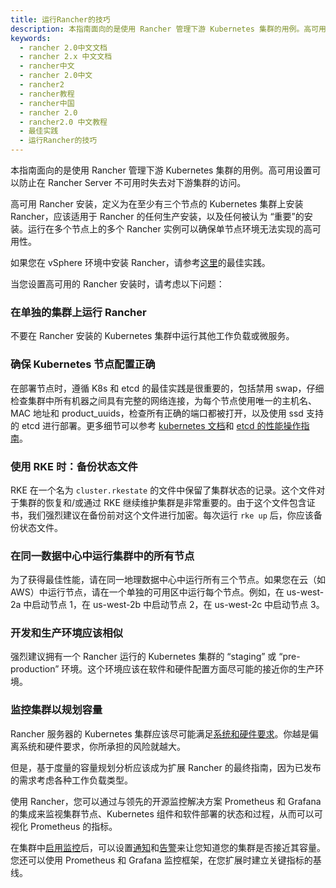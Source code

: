 ```yaml
---
title: 运行Rancher的技巧
description: 本指南面向的是使用 Rancher 管理下游 Kubernetes 集群的用例。高可用设置可以防止在 Rancher Server 不可用时失去对下游集群的访问。
keywords:
  - rancher 2.0中文文档
  - rancher 2.x 中文文档
  - rancher中文
  - rancher 2.0中文
  - rancher2
  - rancher教程
  - rancher中国
  - rancher 2.0
  - rancher2.0 中文教程
  - 最佳实践
  - 运行Rancher的技巧
---
```


本指南面向的是使用 Rancher 管理下游 Kubernetes 集群的用例。高可用设置可以防止在 Rancher Server 不可用时失去对下游集群的访问。

高可用 Rancher 安装，定义为在至少有三个节点的 Kubernetes 集群上安装 Rancher，应该适用于 Rancher 的任何生产安装，以及任何被认为 “重要”的安装。运行在多个节点上的多个 Rancher 实例可以确保单节点环境无法实现的高可用性。

如果您在 vSphere 环境中安装 Rancher，请参考[这里](/docs/rancher2/best-practices/2.5/rancher-server/rancher-in-vsphere/_index)的最佳实践。

当您设置高可用的 Rancher 安装时，请考虑以下问题：

### 在单独的集群上运行 Rancher

不要在 Rancher 安装的 Kubernetes 集群中运行其他工作负载或微服务。

### 确保 Kubernetes 节点配置正确

在部署节点时，遵循 K8s 和 etcd 的最佳实践是很重要的，包括禁用 swap，仔细检查集群中所有机器之间具有完整的网络连接，为每个节点使用唯一的主机名、MAC 地址和 product_uuids，检查所有正确的端口都被打开，以及使用 ssd 支持的 etcd 进行部署。更多细节可以参考 [kubernetes 文档](https://kubernetes.io/docs/setup/production-environment/tools/kubeadm/install-kubeadm/#before-you-begin)和 [etcd 的性能操作指南](https://github.com/etcd-io/etcd/blob/master/Documentation/op-guide/performance.md)。

### 使用 RKE 时：备份状态文件

RKE 在一个名为 `cluster.rkestate` 的文件中保留了集群状态的记录。这个文件对于集群的恢复和/或通过 RKE 继续维护集群是非常重要的。由于这个文件包含证书，我们强烈建议在备份前对这个文件进行加密。每次运行 `rke up` 后，你应该备份状态文件。

### 在同一数据中心中运行集群中的所有节点

为了获得最佳性能，请在同一地理数据中心中运行所有三个节点。如果您在云（如 AWS）中运行节点，请在一个单独的可用区中运行每个节点。例如，在 us-west-2a 中启动节点 1，在 us-west-2b 中启动节点 2，在 us-west-2c 中启动节点 3。

### 开发和生产环境应该相似

强烈建议拥有一个 Rancher 运行的 Kubernetes 集群的 “staging” 或 “pre-production” 环境。这个环境应该在软件和硬件配置方面尽可能的接近你的生产环境。

### 监控集群以规划容量

Rancher 服务器的 Kubernetes 集群应该尽可能满足[系统和硬件要求](/docs/rancher2/installation_new/requirements/_index)。你越是偏离系统和硬件要求，你所承担的风险就越大。

但是，基于度量的容量规划分析应该成为扩展 Rancher 的最终指南，因为已发布的需求考虑各种工作负载类型。

使用 Rancher，您可以通过与领先的开源监控解决方案 Prometheus 和 Grafana 的集成来监视集群节点、Kubernetes 组件和软件部署的状态和过程，从而可以可视化 Prometheus 的指标。

在集群中[启用监控](/docs/rancher2/monitoring-alerting/2.0-2.4/cluster-monitoring/_index)后，可以设置[通知](/docs/rancher2/monitoring-alerting/2.0-2.4/notifiers/_index)和[告警](/docs/rancher2/monitoring-alerting/2.0-2.4/cluster-alerts/_index)来让您知道您的集群是否接近其容量。您还可以使用 Prometheus 和 Grafana 监控框架，在您扩展时建立关键指标的基线。
